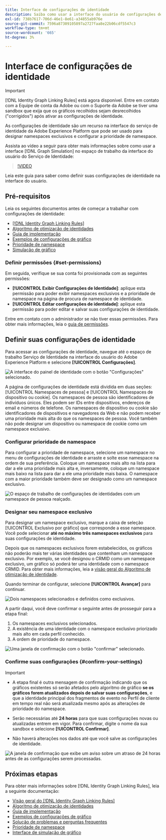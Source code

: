 ```yaml
---
title: Interface de configurações de identidade
description: Saiba como usar a interface do usuário de configurações de identidade.
exl-id: 738b7617-706d-46e1-8e61-a34855ab976e
source-git-commit: 7596a87309105897a2727faa8e22b06cdf5547c3
workflow-type: tm+mt
source-wordcount: '665'
ht-degree: 3%

---
```


# Interface de configurações de identidade

>[!IMPORTANT]
>
>[!DNL Identity Graph Linking Rules] está agora disponível. Entre em contato com a Equipe de conta da Adobe ou com o Suporte da Adobe se tiver uma sandbox que exija que os gráficos recolhidos sejam desrecolhidos (&quot;corrigidos&quot;) após ativar as configurações de identidade.

As configurações de identidade são um recurso na interface do serviço de identidade da Adobe Experience Platform que pode ser usado para designar namespaces exclusivos e configurar a prioridade de namespace.

Assista ao vídeo a seguir para obter mais informações sobre como usar a interface [!DNL Graph Simulation] no espaço de trabalho da interface do usuário do Serviço de Identidade:

>[!VIDEO](https://video.tv.adobe.com/v/3458487/?learn=on&enablevpops)

Leia este guia para saber como definir suas configurações de identidade na interface do usuário.

## Pré-requisitos

Leia os seguintes documentos antes de começar a trabalhar com configurações de identidade:

* [[!DNL Identity Graph Linking Rules]](./overview.md)
* [Algoritmo de otimização de identidades](./identity-optimization-algorithm.md)
* [Guia de implementação](./implementation-guide.md)
* [Exemplos de configurações de gráfico](./example-configurations.md)
* [Prioridade de namespace](./namespace-priority.md)
* [Simulação de gráfico](./graph-simulation.md)

### Definir permissões {#set-permissions}

Em seguida, verifique se sua conta foi provisionada com as seguintes permissões:

* **[!UICONTROL Exibir Configurações de Identidade]**: aplique esta permissão para poder exibir namespaces exclusivos e a prioridade de namespace na página de procura de namespace de identidade.
* **[!UICONTROL Editar configurações de identidade]**: aplique esta permissão para poder editar e salvar suas configurações de identidade.

Entre em contato com o administrador se não tiver essas permissões. Para obter mais informações, leia o [guia de permissões](../../access-control/abac/ui/permissions.md).

## Definir suas configurações de identidade

Para acessar as configurações de identidade, navegue até o espaço de trabalho Serviço de Identidade na interface do usuário do Adobe Experience Platform e selecione **[!UICONTROL Configurações]**.

![A interface do painel de identidade com o botão &quot;Configurações&quot; selecionado.](../images/rules/dashboard.png)

A página de configurações de identidade está dividida em duas seções: [!UICONTROL Namespaces de pessoa] e [!UICONTROL Namespaces de dispositivo ou cookie]. Os namespaces de pessoa são identificadores de indivíduos únicos. Eles podem ser IDs entre dispositivos, endereços de email e números de telefone. Os namespaces de dispositivo ou cookie são identificadores de dispositivos e navegadores da Web e não podem receber uma prioridade mais alta do que os namespaces de pessoa. Você também não pode designar um dispositivo ou namespace de cookie como um namespace exclusivo.

### Configurar prioridade de namespace

Para configurar a prioridade de namespace, selecione um namespace no menu de configurações de identidade e arraste e solte esse namespace na ordem de sua preferência. Coloque um namespace mais alto na lista para dar a ele uma prioridade mais alta e, inversamente, coloque um namespace mais baixo na lista para dar a ele uma prioridade mais baixa. O namespace com a maior prioridade também deve ser designado como um namespace exclusivo.

![O espaço de trabalho de configurações de identidades com um namespace de pessoa realçado.](../images/rules/namespace-priority.png)

### Designar seu namespace exclusivo

Para designar um namespace exclusivo, marque a caixa de seleção [!UICONTROL Exclusivo por gráfico] que corresponde a esse namespace. Você pode selecionar **até no máximo três namespaces exclusivos** para suas configurações de identidade.

Depois que os namespaces exclusivos forem estabelecidos, os gráficos não poderão mais ter várias identidades que contenham um namespace exclusivo. Por exemplo, se você designou o CRMID como um namespace exclusivo, um gráfico só poderá ter uma identidade com o namespace CRMID. Para obter mais informações, leia a [visão geral do Algoritmo de otimização de identidade](./identity-optimization-algorithm.md#unique-namespace).

Quando terminar de configurar, selecione **[!UICONTROL Avançar]** para continuar.

![Dois namespaces selecionados e definidos como exclusivos.](../images/rules/unique-namespace.png)

A partir daqui, você deve confirmar o seguinte antes de prosseguir para a etapa final:

1. Os namespaces exclusivos selecionados.
2. A existência de uma identidade com o namespace exclusivo priorizado mais alto em cada perfil conhecido.
3. A ordem de prioridade do namespace.

![Uma janela de confirmação com o botão &quot;confirmar&quot; selecionado.](../images/rules/confirmation.png)

### Confirme suas configurações {#confirm-your-settings}

>[!IMPORTANT]
>
>* A etapa final é outra mensagem de confirmação indicando que os gráficos existentes só serão afetados pelo algoritmo de gráfico **se os gráficos forem atualizados depois de salvar suas configurações**, e que a identidade principal dos fragmentos de evento no Perfil de cliente em tempo real não será atualizada mesmo após as alterações de prioridade do namespace.
>
>* Serão necessárias até **24 horas** para que suas configurações novas ou atualizadas entrem em vigor. Para confirmar, digite o nome da sua sandbox e selecione **[!UICONTROL Confirmar]**.
>
>* Não haverá alterações nos dados até que você salve as configurações de identidade.

![A janela de confirmação que exibe um aviso sobre um atraso de 24 horas antes de as configurações serem processadas.](../images/rules/complete.png)

## Próximas etapas

Para obter mais informações sobre [!DNL Identity Graph Linking Rules], leia a seguinte documentação:

* [Visão geral do [!DNL Identity Graph Linking Rules]](./overview.md)
* [Algoritmo de otimização de identidades](./identity-optimization-algorithm.md)
* [Guia de implementação](./implementation-guide.md)
* [Exemplos de configurações de gráfico](./example-configurations.md)
* [Solução de problemas e perguntas frequentes](./troubleshooting.md)
* [Prioridade de namespace](./namespace-priority.md)
* [Interface de simulação de gráfico](./graph-simulation.md)